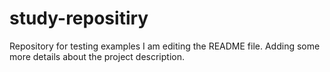 # study-repositiry
Repository for testing examples
I am editing the README file. Adding some more details about the project description.
